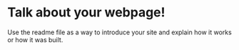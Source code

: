 # Talk about your webpage!

Use the readme file as a way to introduce your site and explain how it works or how it was built.
